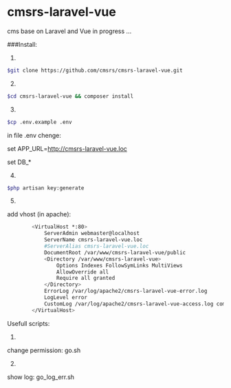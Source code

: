 # cmsrs-laravel-vue
cms base on Laravel and Vue
	in progress ...

###Install:

1.
```bash
$git clone https://github.com/cmsrs/cmsrs-laravel-vue.git
```

2.
```bash
$cd cmsrs-laravel-vue && composer install
```

3.
```bash
$cp .env.example .env
```

in file .env chenge:


set 
APP_URL=http://cmsrs-laravel-vue.loc

set
DB_*

4.
```bash
$php artisan key:generate
```

5. 
add vhost (in apache):

```bash
        <VirtualHost *:80>
            ServerAdmin webmaster@localhost
            ServerName cmsrs-laravel-vue.loc
            #ServerAlias cmsrs-laravel-vue.loc
            DocumentRoot /var/www/cmsrs-laravel-vue/public
            <Directory /var/www/cmsrs-laravel-vue>
                Options Indexes FollowSymLinks MultiViews
                AllowOverride all
                Require all granted
            </Directory>
            ErrorLog /var/log/apache2/cmsrs-laravel-vue-error.log
            LogLevel error
            CustomLog /var/log/apache2/cmsrs-laravel-vue-access.log combined
        </VirtualHost>
```






Usefull scripts:

1.
change permission:
go.sh 

2.
show log:
go_log_err.sh 
